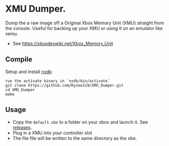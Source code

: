 # XMU Dumper.
Dump the a raw image off a Original Xbox Memory Unit (XMU) straight from the console. Useful for backing up your XMU or using it on an emulator like xemu.

* See https://xboxdevwiki.net/Xbox_Memory_Unit

## Compile
Setup and install [nxdk](https://github.com/XboxDev/nxdk):
```
run the activate binary in `nxdk/bin/activate`
git clone https://github.com/Ryzee119/XMU_Dumper.git
cd XMU_Dumper
make
```

## Usage
* Copy the `default.xbe` to a folder on your xbox and launch it. See [releases](https://github.com/Ryzee119/XMU_Dumper/releases).
* Plug in a XMU into your controller slot
* The file file will be written to the same directory as the xbe.
